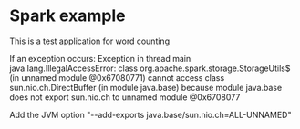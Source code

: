# Spark example
 This is a test application for word counting

 If an exception occurs: Exception in thread main java.lang.IllegalAccessError: class org.apache.spark.storage.StorageUtils$ (in unnamed module @0x67080771) cannot access class sun.nio.ch.DirectBuffer (in module java.base) because module java.base does not export sun.nio.ch to unnamed module @0x6708077 
 
 Add the JVM option "--add-exports java.base/sun.nio.ch=ALL-UNNAMED"